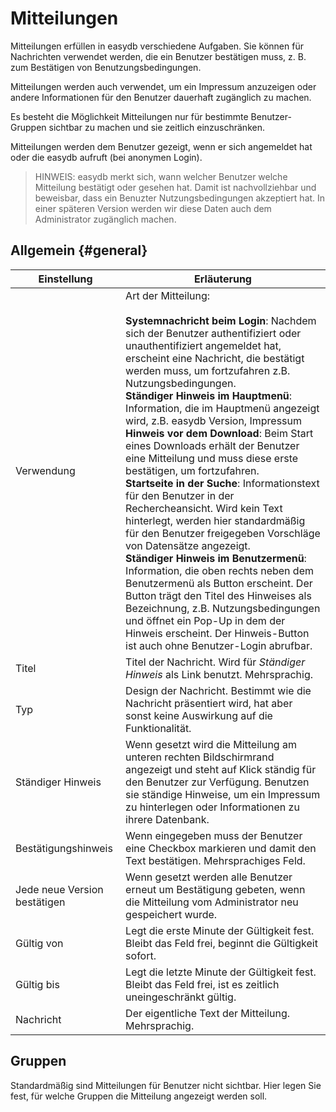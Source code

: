 # Mitteilungen

Mitteilungen erfüllen in easydb verschiedene Aufgaben. Sie können für Nachrichten verwendet werden, die ein Benutzer bestätigen muss, z. B. zum Bestätigen von Benutzungsbedingungen.

Mitteilungen werden auch verwendet, um ein Impressum anzuzeigen oder andere Informationen für den Benutzer dauerhaft zugänglich zu machen.

Es besteht die Möglichkeit Mitteilungen nur für bestimmte Benutzer-Gruppen sichtbar zu machen und sie zeitlich einzuschränken.

Mitteilungen werden dem Benutzer gezeigt, wenn er sich angemeldet hat oder die easydb aufruft (bei anonymen Login).

>HINWEIS: easydb merkt sich, wann welcher Benutzer welche Mitteilung bestätigt oder gesehen hat. Damit ist nachvollziehbar und beweisbar, dass ein Benuzter Nutzungsbedingungen akzeptiert hat. In einer späteren Version werden wir diese Daten auch dem Administrator zugänglich machen.

## Allgemein {#general}

|Einstellung|Erläuterung|
|--|--|
|Verwendung|Art der Mitteilung:<br><br> **Systemnachricht beim Login**: Nachdem sich der Benutzer authentifiziert oder unauthentifiziert angemeldet hat, erscheint eine Nachricht, die bestätigt werden muss, um fortzufahren z.B. Nutzungsbedingungen. <br> **Ständiger Hinweis im Hauptmenü**:  Information, die im Hauptmenü angezeigt wird, z.B. easydb Version, Impressum <br> **Hinweis vor dem Download**: Beim Start eines Downloads erhält der Benutzer eine Mitteilung und muss diese erste bestätigen, um fortzufahren.<br> **Startseite in der Suche**: Informationstext für den Benutzer in der Rechercheansicht. Wird kein Text hinterlegt, werden hier standardmäßig für den Benutzer freigegeben Vorschläge von Datensätze angezeigt. <br> **Ständiger Hinweis im Benutzermenü**: Information, die oben rechts neben dem Benutzermenü als Button erscheint. Der Button trägt den Titel des Hinweises als Bezeichnung, z.B. Nutzungsbedingungen und öffnet ein Pop-Up in dem der Hinweis erscheint. Der Hinweis-Button ist auch ohne Benutzer-Login abrufbar. |
|Titel|Titel der Nachricht. Wird für *Ständiger Hinweis* als Link benutzt. Mehrsprachig.|
|Typ|Design der Nachricht. Bestimmt wie die Nachricht präsentiert wird, hat aber sonst keine Auswirkung auf die Funktionalität.|
|Ständiger Hinweis|Wenn gesetzt wird die Mitteilung am unteren rechten Bildschirmrand angezeigt und steht auf Klick ständig für den Benutzer zur Verfügung. Benutzen sie ständige Hinweise, um ein Impressum zu hinterlegen oder Informationen zu ihrere Datenbank.|
|Bestätigungshinweis|Wenn eingegeben muss der Benutzer eine Checkbox markieren und damit den Text bestätigen. Mehrsprachiges Feld.|
|Jede neue Version bestätigen|Wenn gesetzt werden alle Benutzer erneut um Bestätigung gebeten, wenn die Mitteilung vom Administrator neu gespeichert wurde.|
|Gültig von|Legt die erste Minute der Gültigkeit fest. Bleibt das Feld frei, beginnt die Gültigkeit sofort.|
|Gültig bis|Legt die letzte Minute der Gültigkeit fest. Bleibt das Feld frei, ist es zeitlich uneingeschränkt gültig.|
|Nachricht|Der eigentliche Text der Mitteilung. Mehrsprachig.|


## Gruppen

Standardmäßig sind Mitteilungen für Benutzer nicht sichtbar. Hier legen Sie fest, für welche Gruppen die Mitteilung angezeigt werden soll.
